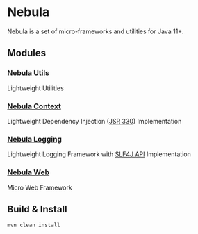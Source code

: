 Nebula
======

Nebula is a set of micro-frameworks and utilities for Java 11+.


Modules
-------

### [Nebula Utils](nebula-utils)

Lightweight Utilities


### [Nebula Context](nebula-context)

Lightweight Dependency Injection ([JSR 330](https://www.jcp.org/en/jsr/detail?id=330)) Implementation


### [Nebula Logging](nebula-logging)

Lightweight Logging Framework with [SLF4J API](https://www.slf4j.org) Implementation


### [Nebula Web](nebula-web)

Micro Web Framework


Build & Install
---------------

```
mvn clean install
```
